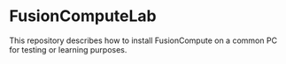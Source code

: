 # FusionComputeLab
This repository describes how to install FusionCompute on a common PC for testing or learning purposes.
